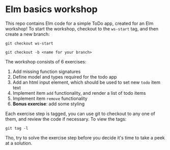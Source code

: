 # Elm basics workshop

This repo contains Elm code for a simple ToDo app, created for an Elm workshop!
To start the workshop, checkout to the `ws-start` tag, and then create a new
branch:

```
git checkout ws-start

git checkout -b <name for your branch>
```

The workshop consists of 6 exercises:

1. Add missing function signatures
2. Define model and types required for the todo app
3. Add an html input element, which should be used to set new `todo` item text
4. Implement item `add` functionality, and render a list of todo items
5. Implement item `remove` functionality
6. **Bonus exercise**: add some styling


Each exercise step is tagged, you can use git to checkout to any one of them,
and review the code if necessary. To view the tags:

```
git tag -l
```

Tho, try to solve the exercise step before you decide it's time to take a peek
at a solution.
